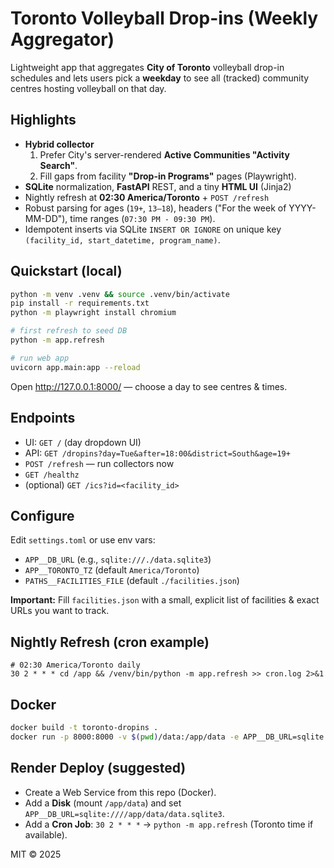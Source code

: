 # Toronto Volleyball Drop-ins (Weekly Aggregator)

Lightweight app that aggregates **City of Toronto** volleyball drop-in schedules and lets users pick a **weekday** to see all (tracked) community centres hosting volleyball on that day.

## Highlights
- **Hybrid collector**
  1. Prefer City's server-rendered **Active Communities "Activity Search"**.
  2. Fill gaps from facility **"Drop-in Programs"** pages (Playwright).
- **SQLite** normalization, **FastAPI** REST, and a tiny **HTML UI** (Jinja2)
- Nightly refresh at **02:30 America/Toronto** + `POST /refresh`
- Robust parsing for ages (`19+`, `13–18`), headers ("For the week of YYYY-MM-DD"), time ranges (`07:30 PM - 09:30 PM`).
- Idempotent inserts via SQLite `INSERT OR IGNORE` on unique key `(facility_id, start_datetime, program_name)`.

## Quickstart (local)
```bash
python -m venv .venv && source .venv/bin/activate
pip install -r requirements.txt
python -m playwright install chromium

# first refresh to seed DB
python -m app.refresh

# run web app
uvicorn app.main:app --reload
```

Open http://127.0.0.1:8000/ — choose a day to see centres & times.

## Endpoints
- UI: `GET /` (day dropdown UI)
- API: `GET /dropins?day=Tue&after=18:00&district=South&age=19+`
- `POST /refresh` — run collectors now
- `GET /healthz`
- (optional) `GET /ics?id=<facility_id>`

## Configure
Edit `settings.toml` or use env vars:
- `APP__DB_URL` (e.g., `sqlite:///./data.sqlite3`)
- `APP__TORONTO_TZ` (default `America/Toronto`)
- `PATHS__FACILITIES_FILE` (default `./facilities.json`)

**Important:** Fill `facilities.json` with a small, explicit list of facilities & exact URLs you want to track.

## Nightly Refresh (cron example)
```
# 02:30 America/Toronto daily
30 2 * * * cd /app && /venv/bin/python -m app.refresh >> cron.log 2>&1
```

## Docker
```bash
docker build -t toronto-dropins .
docker run -p 8000:8000 -v $(pwd)/data:/app/data -e APP__DB_URL=sqlite:////app/data/data.sqlite3 toronto-dropins
```

## Render Deploy (suggested)
- Create a Web Service from this repo (Docker).
- Add a **Disk** (mount `/app/data`) and set `APP__DB_URL=sqlite:////app/data/data.sqlite3`.
- Add a **Cron Job**: `30 2 * * *` → `python -m app.refresh` (Toronto time if available).

MIT © 2025
